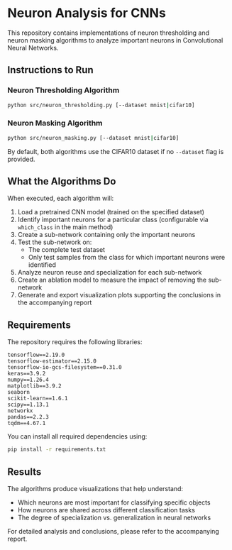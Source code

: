 # Neuron Analysis for CNNs

This repository contains implementations of neuron thresholding and neuron masking algorithms to analyze important neurons in Convolutional Neural Networks.

## Instructions to Run

### Neuron Thresholding Algorithm
```bash
python src/neuron_thresholding.py [--dataset mnist|cifar10]
```

### Neuron Masking Algorithm
```bash
python src/neuron_masking.py [--dataset mnist|cifar10]
```

By default, both algorithms use the CIFAR10 dataset if no `--dataset` flag is provided.

## What the Algorithms Do

When executed, each algorithm will:

1. Load a pretrained CNN model (trained on the specified dataset)
2. Identify important neurons for a particular class (configurable via `which_class` in the main method)
3. Create a sub-network containing only the important neurons
4. Test the sub-network on:
   - The complete test dataset
   - Only test samples from the class for which important neurons were identified
5. Analyze neuron reuse and specialization for each sub-network
6. Create an ablation model to measure the impact of removing the sub-network
7. Generate and export visualization plots supporting the conclusions in the accompanying report

## Requirements

The repository requires the following libraries:
```
tensorflow==2.19.0
tensorflow-estimator==2.15.0
tensorflow-io-gcs-filesystem==0.31.0
keras==3.9.2
numpy==1.26.4
matplotlib==3.9.2
seaborn
scikit-learn==1.6.1
scipy==1.13.1
networkx
pandas==2.2.3
tqdm==4.67.1
```

You can install all required dependencies using:
```bash
pip install -r requirements.txt
```

## Results

The algorithms produce visualizations that help understand:
- Which neurons are most important for classifying specific objects
- How neurons are shared across different classification tasks
- The degree of specialization vs. generalization in neural networks

For detailed analysis and conclusions, please refer to the accompanying report.
